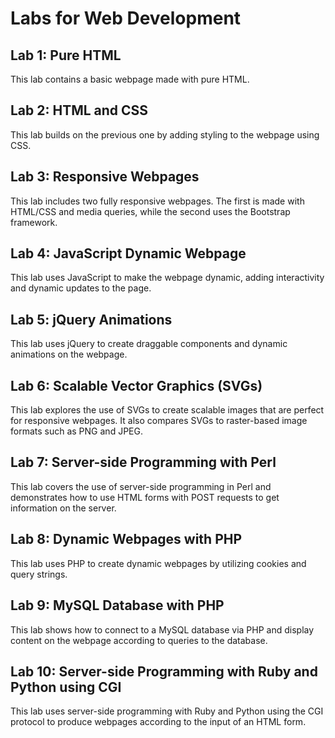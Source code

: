 # Labs for Web Development

## Lab 1: Pure HTML
This lab contains a basic webpage made with pure HTML.

## Lab 2: HTML and CSS
This lab builds on the previous one by adding styling to the webpage using CSS.

## Lab 3: Responsive Webpages
This lab includes two fully responsive webpages. The first is made with HTML/CSS and media queries, while the second uses the Bootstrap framework.

## Lab 4: JavaScript Dynamic Webpage
This lab uses JavaScript to make the webpage dynamic, adding interactivity and dynamic updates to the page.

## Lab 5: jQuery Animations
This lab uses jQuery to create draggable components and dynamic animations on the webpage.

## Lab 6: Scalable Vector Graphics (SVGs)
This lab explores the use of SVGs to create scalable images that are perfect for responsive webpages. It also compares SVGs to raster-based image formats such as PNG and JPEG.

## Lab 7: Server-side Programming with Perl
This lab covers the use of server-side programming in Perl and demonstrates how to use HTML forms with POST requests to get information on the server.

## Lab 8: Dynamic Webpages with PHP
This lab uses PHP to create dynamic webpages by utilizing cookies and query strings.

## Lab 9: MySQL Database with PHP
This lab shows how to connect to a MySQL database via PHP and display content on the webpage according to queries to the database.

## Lab 10: Server-side Programming with Ruby and Python using CGI
This lab uses server-side programming with Ruby and Python using the CGI protocol to produce webpages according to the input of an HTML form.
